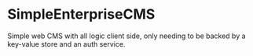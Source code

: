 # SimpleEnterpriseCMS
Simple web CMS with all logic client side, only needing to be backed by a key-value store and an auth service. 
